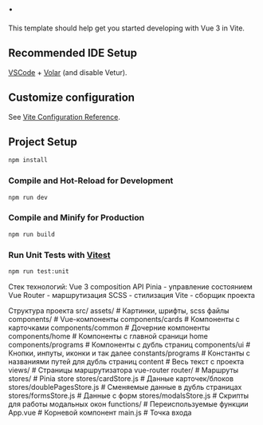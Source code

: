 # .

This template should help get you started developing with Vue 3 in Vite.

## Recommended IDE Setup

[VSCode](https://code.visualstudio.com/) + [Volar](https://marketplace.visualstudio.com/items?itemName=Vue.volar) (and disable Vetur).

## Customize configuration

See [Vite Configuration Reference](https://vite.dev/config/).

## Project Setup

```sh
npm install
```

### Compile and Hot-Reload for Development

```sh
npm run dev
```

### Compile and Minify for Production

```sh
npm run build
```

### Run Unit Tests with [Vitest](https://vitest.dev/)

```sh
npm run test:unit
```

Стек технологий:
Vue 3 composition API
Pinia - управление состоянием
Vue Router - маршрутизация
SCSS - стилизация
Vite - сборщик проекта

Структура проекта
src/
assets/         # Картинки, шрифты, scss файлы
components/     # Vue-компоненты
components/cards    # Компоненты с карточками
components/common   # Дочерние компоненты
components/home     # Компоненты с главной сраници home
components/programs # Компоненты с дубль страниц
components/ui       # Кнопки, инпуты, иконки и так далее
constants/programs  # Константы c названиями путей для дубль страниц
content         # Весь текст с проекта
views/          # Страницы маршрутизатора vue-router
router/         # Маршруты
stores/         # Pinia store
stores/cardStore.js        # Данные карточек/блоков
stores/doublePagesStore.js # Сменяемые данные в дубль страницах
stores/formsStore.js       # Данные с форм
stores/modalsStore.js      # Скрипты для работы модальных окон
functions/      # Переиспользуемые функции
App.vue         # Корневой компонент
main.js         # Точка входа   